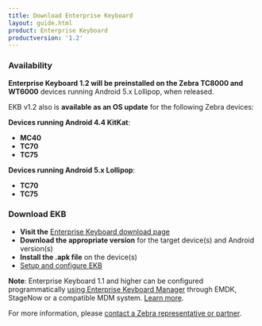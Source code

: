 ```yaml
---
title: Download Enterprise Keyboard
layout: guide.html
product: Enterprise Keyboard
productversion: '1.2'
---
```


### Availability

**Enterprise Keyboard 1.2 will be preinstalled on the Zebra TC8000 and WT6000** devices running Android 5.x Lollipop, when released. 

EKB v1.2 also is **available as an OS update** for the following Zebra devices:

**Devices running Android 4.4 KitKat**:

* **MC40** 
* **TC70** 
* **TC75** 

**Devices running Android 5.x Lollipop**:

* **TC70**
* **TC75** 

### Download EKB  

* **Visit the** [Enterprise Keyboard download page](https://www.zebra.com/us/en/support-downloads/software/productivity-apps/enterprise-keyboard.html) 
* **Download the appropriate version** for the target device(s) and Android version(s)
* **Install the .apk file** on the device(s) 
* [Setup and configure EKB](../guide/setup)

**Note**: Enterprise Keyboard 1.1 and higher can be configured programmatically [using Enterprise Keyboard Manager](../../../../mx/enterprisekeyboardmgr) through EMDK, StageNow or a compatible MDM system. [Learn more](../guide/setup). 

For more information, please [contact a Zebra representative or partner](https://www.zebra.com/us/en/about-zebra/contact-zebra.html). 
